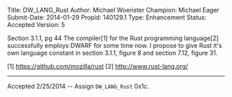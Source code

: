 Title:       DW_LANG_Rust
Author:      Michael Woerister
Champion:    Michael Eager
Submit-Date: 2014-01-29
Propid:      140129.1
Type:        Enhancement
Status:      Accepted
Version:     5

Section 3.1.1, pg 44
The compiler[1] for the Rust programming language[2] successfully employs DWARF for some 
time now. I propose to give Rust it's own language constant in section 3.1.1, figure 8 
and section 7.12, figure 31.

[1] https://github.com/mozilla/rust
[2] http://www.rust-lang.org/

---

Accepted 2/25/2014 -- Assign `DW_LANG_Rust` 0x1c.
